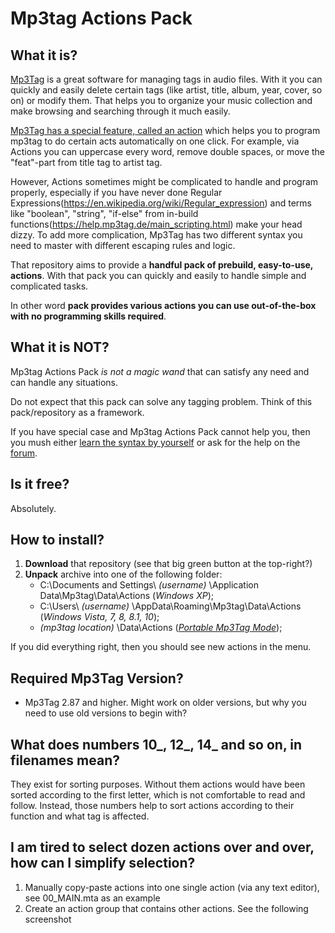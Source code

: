 # Mp3tag Actions Pack

## What it is?
[Mp3Tag](https://www.mp3tag.de/en/) is a great software for managing tags in audio files. With it you can quickly and easily delete certain tags (like artist, title, album, year, cover, so on) or modify them. That helps you to organize your music collection and make browsing and searching through it much easily.

[Mp3Tag has a special feature, called an action](https://help.mp3tag.de/options_format.html) which helps you to program mp3tag to do certain acts automatically on one click. For example, via Actions you can uppercase every word, remove double spaces, or move the "feat"-part from title tag to artist tag.

However, Actions sometimes might be complicated to handle and program properly, especially if you have never done Regular Expressions(https://en.wikipedia.org/wiki/Regular_expression) and terms like "boolean", "string", "if-else" from in-build functions(https://help.mp3tag.de/main_scripting.html) make your head dizzy. To add more complication, Mp3Tag has two different syntax you need to master with different escaping rules and logic.

That repository aims to provide a **handful pack of prebuild, easy-to-use, actions**. With that pack you can quickly and easily to handle simple and complicated tasks.

In other word **pack provides various actions you can use out-of-the-box with no programming skills required**.

## What it is NOT?
Mp3tag Actions Pack _is not a magic wand_ that can satisfy any need and can handle any situations.

Do not expect that this pack can solve any tagging problem. Think of this pack/repository as a framework.

If you have special case and Mp3tag Actions Pack cannot help you, then you mush either [learn the syntax by yourself](https://community.mp3tag.de/t/actions-and-batch-operations/967/12) or ask for the help on the [forum](https://community.mp3tag.de/).

## Is it free?
Absolutely.

## How to install?
1. **Download** that repository (see that big green button at the top-right?)
2. **Unpack** archive into one of the following folder:
	* C:\Documents and Settings\ _(username)_ \Application Data\Mp3tag\Data\Actions (_Windows XP_);
	* C:\Users\ _(username)_ \AppData\Roaming\Mp3tag\Data\Actions (_Windows Vista, 7, 8, 8.1, 10_);
	* _(mp3tag location)_ \Data\Actions (_[Portable Mp3Tag Mode](https://www.mp3tag.de/en/portable.html)_);

If you did everything right, then you should see new actions in the menu.

## Required Mp3Tag Version?
* Mp3Tag 2.87 and higher.
Might work on older versions, but why you need to use old versions to begin with?

## What does numbers 10_, 12_, 14_ and so on, in filenames mean?
They exist for sorting purposes.
Without them actions would have been sorted according to the first letter, which is not comfortable to read and follow. Instead, those numbers help to sort actions according to their function and what tag is affected.

## I am tired to select dozen actions over and over, how can I simplify selection?
1. Manually copy-paste actions into one single action (via any text editor), see 00_MAIN.mta as an example
2. Create an action group that contains other actions. See the following screenshot
